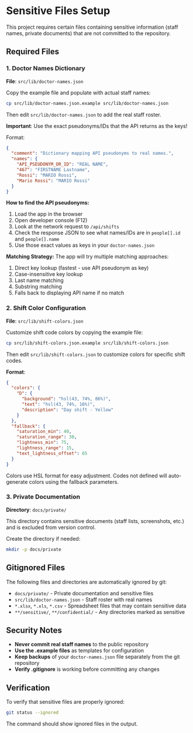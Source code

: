 # Sensitive Files Setup

This project requires certain files containing sensitive information (staff names, private documents) that are not committed to the repository.

## Required Files

### 1. Doctor Names Dictionary

**File**: `src/lib/doctor-names.json`

Copy the example file and populate with actual staff names:

```bash
cp src/lib/doctor-names.json.example src/lib/doctor-names.json
```

Then edit `src/lib/doctor-names.json` to add the real staff roster.

**Important**: Use the exact pseudonyms/IDs that the API returns as the keys!

Format:

```json
{
  "comment": "Dictionary mapping API pseudonyms to real names.",
  "names": {
    "API_PSEUDONYM_OR_ID": "REAL NAME",
    "467": "FIRSTNAME Lastname",
    "Rossi": "MARIO Rossi",
    "Mario Rossi": "MARIO Rossi"
  }
}
```

**How to find the API pseudonyms:**
1. Load the app in the browser
2. Open developer console (F12)
3. Look at the network request to `/api/shifts`
4. Check the response JSON to see what names/IDs are in `people[].id` and `people[].name`
5. Use those exact values as keys in your `doctor-names.json`

**Matching Strategy:**
The app will try multiple matching approaches:
1. Direct key lookup (fastest - use API pseudonym as key)
2. Case-insensitive key lookup
3. Last name matching
4. Substring matching
5. Falls back to displaying API name if no match

### 2. Shift Color Configuration

**File**: `src/lib/shift-colors.json`

Customize shift code colors by copying the example file:

```bash
cp src/lib/shift-colors.json.example src/lib/shift-colors.json
```

Then edit `src/lib/shift-colors.json` to customize colors for specific shift codes.

**Format**:

```json
{
  "colors": {
    "D": {
      "background": "hsl(43, 74%, 86%)",
      "text": "hsl(43, 74%, 16%)",
      "description": "Day shift - Yellow"
    }
  },
  "fallback": {
    "saturation_min": 40,
    "saturation_range": 30,
    "lightness_min": 75,
    "lightness_range": 15,
    "text_lightness_offset": 65
  }
}
```

Colors use HSL format for easy adjustment. Codes not defined will auto-generate colors using the fallback parameters.

### 3. Private Documentation

**Directory**: `docs/private/`

This directory contains sensitive documents (staff lists, screenshots, etc.) and is excluded from version control.

Create the directory if needed:

```bash
mkdir -p docs/private
```

## Gitignored Files

The following files and directories are automatically ignored by git:

- `docs/private/` - Private documentation and sensitive files
- `src/lib/doctor-names.json` - Staff roster with real names
- `*.xlsx`, `*.xls`, `*.csv` - Spreadsheet files that may contain sensitive data
- `**/sensitive/`, `**/confidential/` - Any directories marked as sensitive

## Security Notes

- **Never commit real staff names** to the public repository
- **Use the .example files** as templates for configuration
- **Keep backups** of your `doctor-names.json` file separately from the git repository
- **Verify .gitignore** is working before committing any changes

## Verification

To verify that sensitive files are properly ignored:

```bash
git status --ignored
```

The command should show ignored files in the output.
